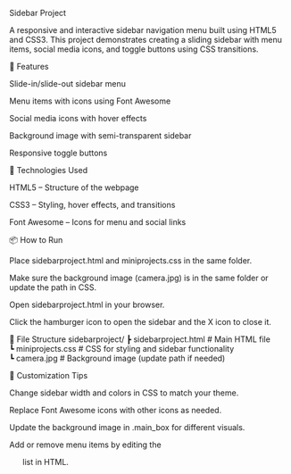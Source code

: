 Sidebar Project

A responsive and interactive sidebar navigation menu built using HTML5 and CSS3.
This project demonstrates creating a sliding sidebar with menu items, social media icons, and toggle buttons using CSS transitions.

🌟 Features

Slide-in/slide-out sidebar menu

Menu items with icons using Font Awesome

Social media icons with hover effects

Background image with semi-transparent sidebar

Responsive toggle buttons

🧱 Technologies Used

HTML5 – Structure of the webpage

CSS3 – Styling, hover effects, and transitions

Font Awesome – Icons for menu and social links

📦 How to Run

Place sidebarproject.html and miniprojects.css in the same folder.

Make sure the background image (camera.jpg) is in the same folder or update the path in CSS.

Open sidebarproject.html in your browser.

Click the hamburger icon to open the sidebar and the X icon to close it.

📁 File Structure
sidebarproject/
 ┣ sidebarproject.html      # Main HTML file  
 ┗ miniprojects.css         # CSS for styling and sidebar functionality  
 ┗ camera.jpg               # Background image (update path if needed)

🎨 Customization Tips

Change sidebar width and colors in CSS to match your theme.

Replace Font Awesome icons with other icons as needed.

Update the background image in .main_box for different visuals.

Add or remove menu items by editing the <ul> list in HTML.